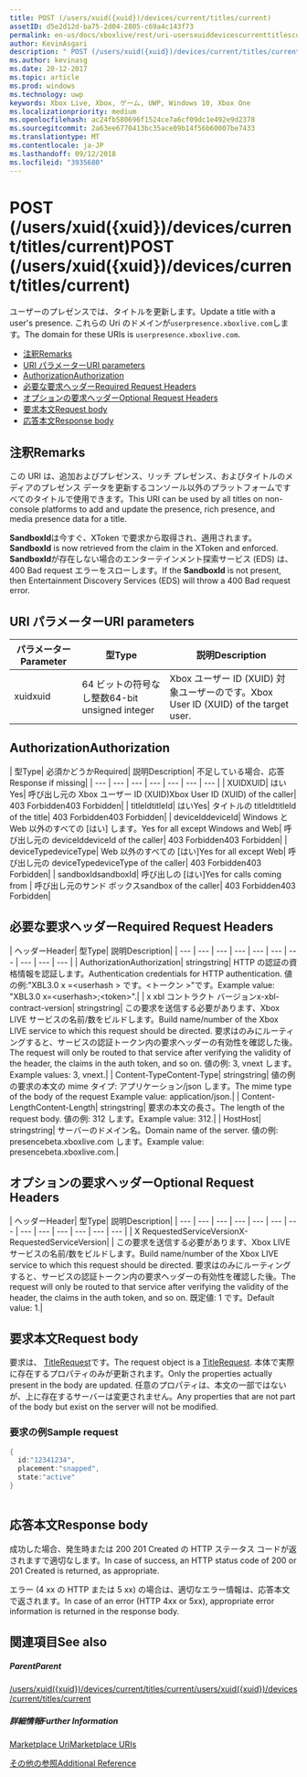 ```yaml
---
title: POST (/users/xuid({xuid})/devices/current/titles/current)
assetID: d5e2d12d-ba75-2d04-2805-c69a4c143f73
permalink: en-us/docs/xboxlive/rest/uri-usersxuiddevicescurrenttitlescurrentpost.html
author: KevinAsgari
description: " POST (/users/xuid({xuid})/devices/current/titles/current)"
ms.author: kevinasg
ms.date: 20-12-2017
ms.topic: article
ms.prod: windows
ms.technology: uwp
keywords: Xbox Live, Xbox, ゲーム, UWP, Windows 10, Xbox One
ms.localizationpriority: medium
ms.openlocfilehash: ac24fb580696f1524ce7a6cf09dc1e492e9d2378
ms.sourcegitcommit: 2a63ee6770413bc35ace09b14f56b60007be7433
ms.translationtype: MT
ms.contentlocale: ja-JP
ms.lasthandoff: 09/12/2018
ms.locfileid: "3935680"
---
```

# <a name="post-usersxuidxuiddevicescurrenttitlescurrent"></a><span data-ttu-id="ae20a-104">POST (/users/xuid({xuid})/devices/current/titles/current)</span><span class="sxs-lookup"><span data-stu-id="ae20a-104">POST (/users/xuid({xuid})/devices/current/titles/current)</span></span>
<span data-ttu-id="ae20a-105">ユーザーのプレゼンスでは、タイトルを更新します。</span><span class="sxs-lookup"><span data-stu-id="ae20a-105">Update a title with a user's presence.</span></span> <span data-ttu-id="ae20a-106">これらの Uri のドメインが`userpresence.xboxlive.com`します。</span><span class="sxs-lookup"><span data-stu-id="ae20a-106">The domain for these URIs is `userpresence.xboxlive.com`.</span></span>
 
  * [<span data-ttu-id="ae20a-107">注釈</span><span class="sxs-lookup"><span data-stu-id="ae20a-107">Remarks</span></span>](#ID4EV)
  * [<span data-ttu-id="ae20a-108">URI パラメーター</span><span class="sxs-lookup"><span data-stu-id="ae20a-108">URI parameters</span></span>](#ID4EEB)
  * [<span data-ttu-id="ae20a-109">Authorization</span><span class="sxs-lookup"><span data-stu-id="ae20a-109">Authorization</span></span>](#ID4EPB)
  * [<span data-ttu-id="ae20a-110">必要な要求ヘッダー</span><span class="sxs-lookup"><span data-stu-id="ae20a-110">Required Request Headers</span></span>](#ID4ENE)
  * [<span data-ttu-id="ae20a-111">オプションの要求ヘッダー</span><span class="sxs-lookup"><span data-stu-id="ae20a-111">Optional Request Headers</span></span>](#ID4ERG)
  * [<span data-ttu-id="ae20a-112">要求本文</span><span class="sxs-lookup"><span data-stu-id="ae20a-112">Request body</span></span>](#ID4ERH)
  * [<span data-ttu-id="ae20a-113">応答本文</span><span class="sxs-lookup"><span data-stu-id="ae20a-113">Response body</span></span>](#ID4EKAAC)
 
<a id="ID4EV"></a>

 
## <a name="remarks"></a><span data-ttu-id="ae20a-114">注釈</span><span class="sxs-lookup"><span data-stu-id="ae20a-114">Remarks</span></span>
 
<span data-ttu-id="ae20a-115">この URI は、追加およびプレゼンス、リッチ プレゼンス、およびタイトルのメディアのプレゼンス データを更新するコンソール以外のプラットフォームですべてのタイトルで使用できます。</span><span class="sxs-lookup"><span data-stu-id="ae20a-115">This URI can be used by all titles on non-console platforms to add and update the presence, rich presence, and media presence data for a title.</span></span>
 
<span data-ttu-id="ae20a-116">**SandboxId**は今すぐ、XToken で要求から取得され、適用されます。</span><span class="sxs-lookup"><span data-stu-id="ae20a-116">**SandboxId** is now retrieved from the claim in the XToken and enforced.</span></span> <span data-ttu-id="ae20a-117">**SandboxId**が存在しない場合のエンターテインメント探索サービス (EDS) は、400 Bad request エラーをスローします。</span><span class="sxs-lookup"><span data-stu-id="ae20a-117">If the **SandboxId** is not present, then Entertainment Discovery Services (EDS) will throw a 400 Bad request error.</span></span>
  
<a id="ID4EEB"></a>

 
## <a name="uri-parameters"></a><span data-ttu-id="ae20a-118">URI パラメーター</span><span class="sxs-lookup"><span data-stu-id="ae20a-118">URI parameters</span></span>
 
| <span data-ttu-id="ae20a-119">パラメーター</span><span class="sxs-lookup"><span data-stu-id="ae20a-119">Parameter</span></span>| <span data-ttu-id="ae20a-120">型</span><span class="sxs-lookup"><span data-stu-id="ae20a-120">Type</span></span>| <span data-ttu-id="ae20a-121">説明</span><span class="sxs-lookup"><span data-stu-id="ae20a-121">Description</span></span>| 
| --- | --- | --- | 
| <span data-ttu-id="ae20a-122">xuid</span><span class="sxs-lookup"><span data-stu-id="ae20a-122">xuid</span></span>| <span data-ttu-id="ae20a-123">64 ビットの符号なし整数</span><span class="sxs-lookup"><span data-stu-id="ae20a-123">64-bit unsigned integer</span></span>| <span data-ttu-id="ae20a-124">Xbox ユーザー ID (XUID) 対象ユーザーのです。</span><span class="sxs-lookup"><span data-stu-id="ae20a-124">Xbox User ID (XUID) of the target user.</span></span>| 
  
<a id="ID4EPB"></a>

 
## <a name="authorization"></a><span data-ttu-id="ae20a-125">Authorization</span><span class="sxs-lookup"><span data-stu-id="ae20a-125">Authorization</span></span>
 
| <span data-ttu-id="ae20a-126">型</span><span class="sxs-lookup"><span data-stu-id="ae20a-126">Type</span></span>| <span data-ttu-id="ae20a-127">必須かどうか</span><span class="sxs-lookup"><span data-stu-id="ae20a-127">Required</span></span>| <span data-ttu-id="ae20a-128">説明</span><span class="sxs-lookup"><span data-stu-id="ae20a-128">Description</span></span>| <span data-ttu-id="ae20a-129">不足している場合、応答</span><span class="sxs-lookup"><span data-stu-id="ae20a-129">Response if missing</span></span>| 
| --- | --- | --- | --- | --- | --- | --- | 
| <span data-ttu-id="ae20a-130">XUID</span><span class="sxs-lookup"><span data-stu-id="ae20a-130">XUID</span></span>| <span data-ttu-id="ae20a-131">はい</span><span class="sxs-lookup"><span data-stu-id="ae20a-131">Yes</span></span>| <span data-ttu-id="ae20a-132">呼び出し元の Xbox ユーザー ID (XUID)</span><span class="sxs-lookup"><span data-stu-id="ae20a-132">Xbox User ID (XUID) of the caller</span></span>| <span data-ttu-id="ae20a-133">403 Forbidden</span><span class="sxs-lookup"><span data-stu-id="ae20a-133">403 Forbidden</span></span>| 
| <span data-ttu-id="ae20a-134">titleId</span><span class="sxs-lookup"><span data-stu-id="ae20a-134">titleId</span></span>| <span data-ttu-id="ae20a-135">はい</span><span class="sxs-lookup"><span data-stu-id="ae20a-135">Yes</span></span>| <span data-ttu-id="ae20a-136">タイトルの titleId</span><span class="sxs-lookup"><span data-stu-id="ae20a-136">titleId of the title</span></span>| <span data-ttu-id="ae20a-137">403 Forbidden</span><span class="sxs-lookup"><span data-stu-id="ae20a-137">403 Forbidden</span></span>| 
| <span data-ttu-id="ae20a-138">deviceId</span><span class="sxs-lookup"><span data-stu-id="ae20a-138">deviceId</span></span>| <span data-ttu-id="ae20a-139">Windows と Web 以外のすべての [はい] します。</span><span class="sxs-lookup"><span data-stu-id="ae20a-139">Yes for all except Windows and Web</span></span>| <span data-ttu-id="ae20a-140">呼び出し元の deviceId</span><span class="sxs-lookup"><span data-stu-id="ae20a-140">deviceId of the caller</span></span>| <span data-ttu-id="ae20a-141">403 Forbidden</span><span class="sxs-lookup"><span data-stu-id="ae20a-141">403 Forbidden</span></span>| 
| <span data-ttu-id="ae20a-142">deviceType</span><span class="sxs-lookup"><span data-stu-id="ae20a-142">deviceType</span></span>| <span data-ttu-id="ae20a-143">Web 以外のすべての [はい]</span><span class="sxs-lookup"><span data-stu-id="ae20a-143">Yes for all except Web</span></span>| <span data-ttu-id="ae20a-144">呼び出し元の deviceType</span><span class="sxs-lookup"><span data-stu-id="ae20a-144">deviceType of the caller</span></span>| <span data-ttu-id="ae20a-145">403 Forbidden</span><span class="sxs-lookup"><span data-stu-id="ae20a-145">403 Forbidden</span></span>| 
| <span data-ttu-id="ae20a-146">sandboxId</span><span class="sxs-lookup"><span data-stu-id="ae20a-146">sandboxId</span></span>| <span data-ttu-id="ae20a-147">呼び出しの [はい]</span><span class="sxs-lookup"><span data-stu-id="ae20a-147">Yes for calls coming from</span></span> | <span data-ttu-id="ae20a-148">呼び出し元のサンド ボックス</span><span class="sxs-lookup"><span data-stu-id="ae20a-148">sandbox of the caller</span></span>| <span data-ttu-id="ae20a-149">403 Forbidden</span><span class="sxs-lookup"><span data-stu-id="ae20a-149">403 Forbidden</span></span>| 
  
<a id="ID4ENE"></a>

 
## <a name="required-request-headers"></a><span data-ttu-id="ae20a-150">必要な要求ヘッダー</span><span class="sxs-lookup"><span data-stu-id="ae20a-150">Required Request Headers</span></span>
 
| <span data-ttu-id="ae20a-151">ヘッダー</span><span class="sxs-lookup"><span data-stu-id="ae20a-151">Header</span></span>| <span data-ttu-id="ae20a-152">型</span><span class="sxs-lookup"><span data-stu-id="ae20a-152">Type</span></span>| <span data-ttu-id="ae20a-153">説明</span><span class="sxs-lookup"><span data-stu-id="ae20a-153">Description</span></span>| 
| --- | --- | --- | --- | --- | --- | --- | --- | --- | --- | 
| <span data-ttu-id="ae20a-154">Authorization</span><span class="sxs-lookup"><span data-stu-id="ae20a-154">Authorization</span></span>| <span data-ttu-id="ae20a-155">string</span><span class="sxs-lookup"><span data-stu-id="ae20a-155">string</span></span>| <span data-ttu-id="ae20a-156">HTTP の認証の資格情報を認証します。</span><span class="sxs-lookup"><span data-stu-id="ae20a-156">Authentication credentials for HTTP authentication.</span></span> <span data-ttu-id="ae20a-157">値の例:"XBL3.0 x =&lt;userhash > です。&lt;トークン >"です。</span><span class="sxs-lookup"><span data-stu-id="ae20a-157">Example value: "XBL3.0 x=&lt;userhash>;&lt;token>".</span></span>| 
| <span data-ttu-id="ae20a-158">x xbl コントラクト バージョン</span><span class="sxs-lookup"><span data-stu-id="ae20a-158">x-xbl-contract-version</span></span>| <span data-ttu-id="ae20a-159">string</span><span class="sxs-lookup"><span data-stu-id="ae20a-159">string</span></span>| <span data-ttu-id="ae20a-160">この要求を送信する必要があります、Xbox LIVE サービスの名前/数をビルドします。</span><span class="sxs-lookup"><span data-stu-id="ae20a-160">Build name/number of the Xbox LIVE service to which this request should be directed.</span></span> <span data-ttu-id="ae20a-161">要求はのみにルーティングすると、サービスの認証トークン内の要求ヘッダーの有効性を確認した後。</span><span class="sxs-lookup"><span data-stu-id="ae20a-161">The request will only be routed to that service after verifying the validity of the header, the claims in the auth token, and so on.</span></span> <span data-ttu-id="ae20a-162">値の例: 3, vnext します。</span><span class="sxs-lookup"><span data-stu-id="ae20a-162">Example values: 3, vnext.</span></span>| 
| <span data-ttu-id="ae20a-163">Content-Type</span><span class="sxs-lookup"><span data-stu-id="ae20a-163">Content-Type</span></span>| <span data-ttu-id="ae20a-164">string</span><span class="sxs-lookup"><span data-stu-id="ae20a-164">string</span></span>| <span data-ttu-id="ae20a-165">値の例の要求の本文の mime タイプ: アプリケーション/json します。</span><span class="sxs-lookup"><span data-stu-id="ae20a-165">The mime type of the body of the request Example value: application/json.</span></span>| 
| <span data-ttu-id="ae20a-166">Content-Length</span><span class="sxs-lookup"><span data-stu-id="ae20a-166">Content-Length</span></span>| <span data-ttu-id="ae20a-167">string</span><span class="sxs-lookup"><span data-stu-id="ae20a-167">string</span></span>| <span data-ttu-id="ae20a-168">要求の本文の長さ。</span><span class="sxs-lookup"><span data-stu-id="ae20a-168">The length of the request body.</span></span> <span data-ttu-id="ae20a-169">値の例: 312 します。</span><span class="sxs-lookup"><span data-stu-id="ae20a-169">Example value: 312.</span></span>| 
| <span data-ttu-id="ae20a-170">Host</span><span class="sxs-lookup"><span data-stu-id="ae20a-170">Host</span></span>| <span data-ttu-id="ae20a-171">string</span><span class="sxs-lookup"><span data-stu-id="ae20a-171">string</span></span>| <span data-ttu-id="ae20a-172">サーバーのドメイン名。</span><span class="sxs-lookup"><span data-stu-id="ae20a-172">Domain name of the server.</span></span> <span data-ttu-id="ae20a-173">値の例: presencebeta.xboxlive.com します。</span><span class="sxs-lookup"><span data-stu-id="ae20a-173">Example value: presencebeta.xboxlive.com.</span></span>| 
  
<a id="ID4ERG"></a>

 
## <a name="optional-request-headers"></a><span data-ttu-id="ae20a-174">オプションの要求ヘッダー</span><span class="sxs-lookup"><span data-stu-id="ae20a-174">Optional Request Headers</span></span>
 
| <span data-ttu-id="ae20a-175">ヘッダー</span><span class="sxs-lookup"><span data-stu-id="ae20a-175">Header</span></span>| <span data-ttu-id="ae20a-176">型</span><span class="sxs-lookup"><span data-stu-id="ae20a-176">Type</span></span>| <span data-ttu-id="ae20a-177">説明</span><span class="sxs-lookup"><span data-stu-id="ae20a-177">Description</span></span>| 
| --- | --- | --- | --- | --- | --- | --- | --- | --- | --- | --- | --- | --- | 
| <span data-ttu-id="ae20a-178">X RequestedServiceVersion</span><span class="sxs-lookup"><span data-stu-id="ae20a-178">X-RequestedServiceVersion</span></span>|  | <span data-ttu-id="ae20a-179">この要求を送信する必要があります、Xbox LIVE サービスの名前/数をビルドします。</span><span class="sxs-lookup"><span data-stu-id="ae20a-179">Build name/number of the Xbox LIVE service to which this request should be directed.</span></span> <span data-ttu-id="ae20a-180">要求はのみにルーティングすると、サービスの認証トークン内の要求ヘッダーの有効性を確認した後。</span><span class="sxs-lookup"><span data-stu-id="ae20a-180">The request will only be routed to that service after verifying the validity of the header, the claims in the auth token, and so on.</span></span> <span data-ttu-id="ae20a-181">既定値: 1 です。</span><span class="sxs-lookup"><span data-stu-id="ae20a-181">Default value: 1.</span></span>| 
  
<a id="ID4ERH"></a>

 
## <a name="request-body"></a><span data-ttu-id="ae20a-182">要求本文</span><span class="sxs-lookup"><span data-stu-id="ae20a-182">Request body</span></span>
 
<span data-ttu-id="ae20a-183">要求は、 [TitleRequest](../../json/json-titlerequest.md)です。</span><span class="sxs-lookup"><span data-stu-id="ae20a-183">The request object is a [TitleRequest](../../json/json-titlerequest.md).</span></span> <span data-ttu-id="ae20a-184">本体で実際に存在するプロパティのみが更新されます。</span><span class="sxs-lookup"><span data-stu-id="ae20a-184">Only the properties actually present in the body are updated.</span></span> <span data-ttu-id="ae20a-185">任意のプロパティは、本文の一部ではないが、上に存在するサーバーは変更されません。</span><span class="sxs-lookup"><span data-stu-id="ae20a-185">Any properties that are not part of the body but exist on the server will not be modified.</span></span>
 
<a id="ID4EAAAC"></a>

 
### <a name="sample-request"></a><span data-ttu-id="ae20a-186">要求の例</span><span class="sxs-lookup"><span data-stu-id="ae20a-186">Sample request</span></span>
 

```cpp
{
  id:"12341234",
  placement:"snapped",
  state:"active"
}
      
```

   
<a id="ID4EKAAC"></a>

 
## <a name="response-body"></a><span data-ttu-id="ae20a-187">応答本文</span><span class="sxs-lookup"><span data-stu-id="ae20a-187">Response body</span></span>
 
<span data-ttu-id="ae20a-188">成功した場合、発生時または 200 201 Created の HTTP ステータス コードが返されますで適切なします。</span><span class="sxs-lookup"><span data-stu-id="ae20a-188">In case of success, an HTTP status code of 200 or 201 Created is returned, as appropriate.</span></span>
 
<span data-ttu-id="ae20a-189">エラー (4 xx の HTTP または 5 xx) の場合は、適切なエラー情報は、応答本文で返されます。</span><span class="sxs-lookup"><span data-stu-id="ae20a-189">In case of an error (HTTP 4xx or 5xx), appropriate error information is returned in the response body.</span></span>
  
<a id="ID4EVAAC"></a>

 
## <a name="see-also"></a><span data-ttu-id="ae20a-190">関連項目</span><span class="sxs-lookup"><span data-stu-id="ae20a-190">See also</span></span>
 
<a id="ID4EXAAC"></a>

 
##### <a name="parent"></a><span data-ttu-id="ae20a-191">Parent</span><span class="sxs-lookup"><span data-stu-id="ae20a-191">Parent</span></span> 

[<span data-ttu-id="ae20a-192">/users/xuid({xuid})/devices/current/titles/current</span><span class="sxs-lookup"><span data-stu-id="ae20a-192">/users/xuid({xuid})/devices/current/titles/current</span></span>](uri-usersxuiddevicescurrenttitlescurrent.md)

  
<a id="ID4EBBAC"></a>

 
##### <a name="further-information"></a><span data-ttu-id="ae20a-193">詳細情報</span><span class="sxs-lookup"><span data-stu-id="ae20a-193">Further Information</span></span> 

[<span data-ttu-id="ae20a-194">Marketplace Uri</span><span class="sxs-lookup"><span data-stu-id="ae20a-194">Marketplace URIs</span></span>](../marketplace/atoc-reference-marketplace.md)

 [<span data-ttu-id="ae20a-195">その他の参照</span><span class="sxs-lookup"><span data-stu-id="ae20a-195">Additional Reference</span></span>](../../additional/atoc-xboxlivews-reference-additional.md)

   